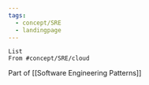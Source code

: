 ```yaml
---
tags:
  - concept/SRE
  - landingpage
---
```

```dataview
List
From #concept/SRE/cloud
```
Part of [[Software Engineering Patterns]]
